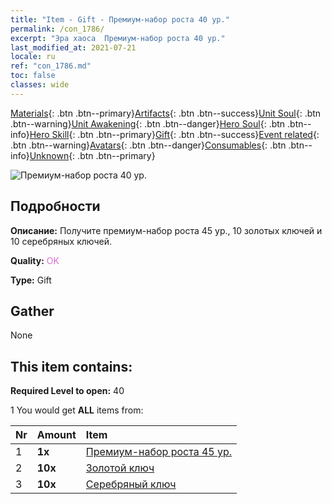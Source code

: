 ```yaml
---
title: "Item - Gift - Премиум-набор роста 40 ур."
permalink: /con_1786/
excerpt: "Эра хаоса  Премиум-набор роста 40 ур."
last_modified_at: 2021-07-21
locale: ru
ref: "con_1786.md"
toc: false
classes: wide
---
```

 [Materials](/ItemsRU/){: .btn .btn--primary}[Artifacts](/ItemsRU/Artifacts/){: .btn .btn--success}[Unit Soul](/ItemsRU/UnitSoul/){: .btn .btn--warning}[Unit Awakening](/ItemsRU/UnitAwakening/){: .btn .btn--danger}[Hero Soul](/ItemsRU/HeroSoul/){: .btn .btn--info}[Hero Skill](/ItemsRU/HeroSkill/){: .btn .btn--primary}[Gift](/ItemsRU/Gift/){: .btn .btn--success}[Event related](/ItemsRU/Events/){: .btn .btn--warning}[Avatars](/ItemsRU/Avatars/){: .btn .btn--danger}[Consumables](/ItemsRU/Consumables/){: .btn .btn--info}[Unknown](/ItemsRU/Unknown/){: .btn .btn--primary}

 ![Премиум-набор роста 40 ур.](/images/t/i_907221.png)

## Подробности
 **Описание:** Получите премиум-набор роста 45 ур., 10 золотых ключей и 10 серебряных ключей.

 **Quality:** <span style="color: #DA70D6">OK</span>

 **Type:** Gift

## Gather

  None

## This item contains:

 **Required Level to open:** 40

 1 You would get **ALL** items  from:

  | Nr | Amount |     Item    |
  |:---|:-------|:------------|
  | 1 |  **1x** | [Премиум-набор роста 45 ур.](/ItemsRU/con_1787/) |  | 
  | 2 |  **10x** | [Золотой ключ](/ItemsRU/con_783/) |  | 
  | 3 |  **10x** | [Серебряный ключ](/ItemsRU/con_693/) |  | 
